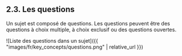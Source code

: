 ## 2.3. Les questions

Un sujet est composé de questions. Les questions peuvent être des questions à choix multiple, à choix exclusif ou des questions ouvertes.

![Liste des questions dans un sujet]({{ "images/fr/key_concepts/questions.png" | relative_url }})